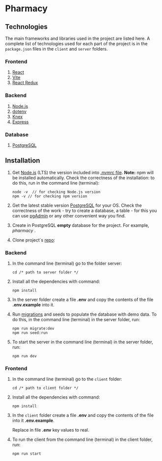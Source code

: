 # Pharmacy

## Technologies

The main frameworks and libraries used in the project are listed here. A complete list of technologies used for each part of the project is in the `package.json` files in the `client` and `server` folders.

### Frontend

1. [React](https://reactjs.org/docs/getting-started.html)
2. [Vite](https://vitejs.dev/)
3. [React Redux](https://redux.js.org/introduction/getting-started)

### Backend

1. [Node.js](https://nodejs.org/en/)
2. [dotenv](https://www.npmjs.com/package/dotenv)
3. [Knex](https://knexjs.org/)
4. [Express](https://expressjs.com/)

### Database

1. [PostgreSQL](https://www.postgresql.org/download/ 'PostgreSQL')

## Installation

1.  Get [Node.js](https://nodejs.org/en/ 'Node.js') (LTS) the version included into [.nvmrc file](./.nvmrc). **Note:** npm will be installed automatically. Check the correctness of the installation: to do this, run in the command line (terminal):

    ```
    node -v  // for checking Node.js version
    npm -v // for checking npm version
    ```

2.  Get the latest stable version [PostgreSQL](https://www.postgresql.org/download/ 'PostgreSQL') for your OS. Check the correctness of the work - try to create a database, a table - for this you can use [pgAdmin](https://www.pgadmin.org/ 'pgAdmin') or any other convenient way you find.

3.  Create in PostgreSQL **empty** database for the project. For example, _pharmacy_ .

4.  Clone project`s [repo](https://github.com/sergiy4/Pharmacy.git):

### Backend

1.  In the command line (terminal) go to the folder server:

    ```
    cd /* path to server folder */
    ```

2.  Install all the dependencies with command:

    ```
    npm install
    ```

3.  In the server folder create a file **.env** and copy the contents of the file **.env.example** into it.

4.  Run [migrations](https://knexjs.org/#Migrations) and seeds to populate the database with demo data. To do this, in the command line (terminal) in the server folder, run:

    ```
    npm run migrate:dev
    npm run seed:run
    ```

5.  To start the server in the command line (terminal) in the server folder, run:

    ```
    npm run dev
    ```

### Frontend

1.  In the command line (terminal) go to the `client` folder:

    ```
    cd /* path to client folder */
    ```

2.  Install all the dependencies with command:

    ```
    npm install
    ```

3.  In the `client` folder create a file **.env** and copy the contents of the file into it **.env.example**.

    Replace in file **.env** key values to real.

4.  To run the client from the command line (terminal) in the client folder, run:

    ```
    npm run start
    ```
